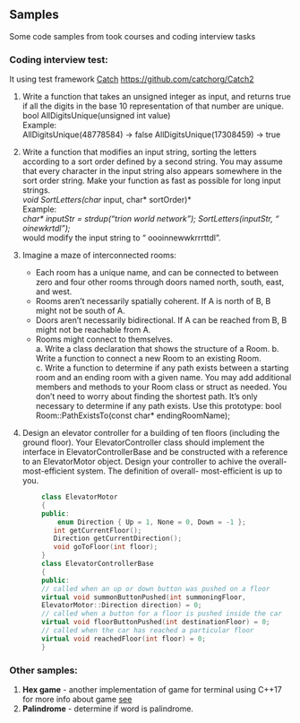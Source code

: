## Samples
Some code samples from took courses and coding interview tasks
  
### Coding interview test: 
It using test framework [Catch](https://github.com/catchorg/Catch2) https://github.com/catchorg/Catch2


1. Write a function that takes an unsigned integer as input, and returns true if all the digits in the
base 10 representation of that number are unique.
bool AllDigitsUnique(unsigned int value)  
Example:  
AllDigitsUnique(48778584) -> false
AllDigitsUnique(17308459) -> true

2. Write a function that modifies an input string, sorting the letters according to a sort order
defined by a second string. You may assume that every character in the input string also appears
somewhere in the sort order string. Make your function as fast as possible for long input strings.  
*void SortLetters(char* input, char* sortOrder)*  
Example:    
*char\* inputStr = strdup(“trion world network”);*
*SortLetters(inputStr, “ oinewkrtdl”);*  
would modify the input string to “
oooinnewwkrrrttdl”.

3. Imagine a maze of interconnected rooms:
    - Each room has a unique name, and can be connected to between zero and four other
rooms through doors named north, south, east, and west.
    - Rooms aren’t necessarily spatially coherent. If A is north of B, B might not be south
of A.
    - Doors aren’t necessarily bidirectional. If A can be reached from B, B might not be
reachable from A.
    - Rooms might connect to themselves.    
a. Write a class declaration that shows the structure of a Room. 
b. Write a function to connect a new Room to an existing Room.  
c. Write a function to determine if any path exists between a starting room and an ending room
with a given name. You may add additional members and methods to your Room class or struct
as needed. You don’t need to worry about finding the shortest path. It’s only necessary to
determine if any path exists.
Use this prototype:
bool Room::PathExistsTo(const char* endingRoomName);

4. Design an elevator controller for a building of ten floors (including the ground floor).
Your ElevatorController class should implement the interface in ElevatorControllerBase and be
constructed with a reference to an ElevatorMotor object.
Design your controller to achive the overall-most-efficient system. The definition of overall-
most-efficient is up to you.
```cpp
        class ElevatorMotor
	    {
		public:
	       	enum Direction { Up = 1, None = 0, Down = -1 };
	       int getCurrentFloor();
	       Direction getCurrentDirection();
	       void goToFloor(int floor);
	    }
    	class ElevatorControllerBase
    	{
    	public:
    	// called when an up or down button was pushed on a floor
    	virtual void summonButtonPushed(int summoningFloor,
    	ElevatorMotor::Direction direction) = 0;
    	// called when a button for a floor is pushed inside the car
    	virtual void floorButtonPushed(int destinationFloor) = 0;
    	// called when the car has reached a particular floor
    	virtual void reachedFloor(int floor) = 0;
    	}
```

### Other samples: 
1. **Hex game** - another implementation of game for terminal using C++17 for more info about game [see](https://en.wikipedia.org/wiki/Hex_(board_game))
2. **Palindrome** - determine if word is palindrome.
